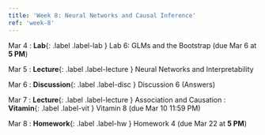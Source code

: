 ```yaml
---
title: 'Week 8: Neural Networks and Causal Inference'
ref: 'week-8'
---
```


Mar 4
: **Lab**{: .label .label-lab } Lab 6: GLMs and the Bootstrap (due Mar 6 at **5 PM**)

Mar 5
: **Lecture**{: .label .label-lecture } Neural Networks and Interpretability

Mar 6
: **Discussion**{: .label .label-disc } Discussion 6 (Answers)

Mar 7
: **Lecture**{: .label .label-lecture } Association and Causation
: **Vitamin**{: .label .label-vit } Vitamin 8 (due Mar 10 11:59 PM)

Mar 8
: **Homework**{: .label .label-hw } Homework 4 (due Mar 22 at **5 PM**)
